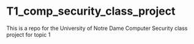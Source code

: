 # T1_comp_security_class_project
This is a repo for the University of Notre Dame Computer Security class project for topic 1
